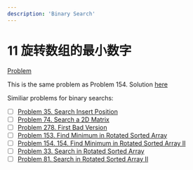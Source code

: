 ```yaml
---
description: 'Binary Search'
---
```


# 11 旋转数组的最小数字

[Problem](https://leetcode-cn.com/problems/xuan-zhuan-shu-zu-de-zui-xiao-shu-zi-lcof/)

This is the same problem as Problem 154. Solution [here](../LeetCode/154-Find-Minimum-in-Rotated-Sorted-Array-II.md)

Similiar problems for binary searchs:
- [ ] [Problem 35. Search Insert Position](../LeetCode/35-Search-Insert-Position.md)
- [ ] [Problem 74. Search a 2D Matrix](../LeetCode/74-Search-a-2D-Matrix.md)
- [ ] [Problem 278. First Bad Version](../LeetCode/278-First-Bad-Version.md)
- [ ] [Problem 153. Find Minimum in Rotated Sorted Array](../LeetCode/153-Find-Minimum-in-Rotated-Sorted-Array.md)
- [ ] [Problem 154. 154. Find Minimum in Rotated Sorted Array II](../LeetCode/154-Find-Minimum-in-Rotated-Sorted-Array-II.md)
- [ ] [Problem 33. Search in Rotated Sorted Array](../LeetCode/33-Search-in-Rotated-Sorted-Array.md)
- [ ] [Problem 81. Search in Rotated Sorted Array II](../LeetCode/81-Search-in-Rotated-Sorted-Array-II.md)
